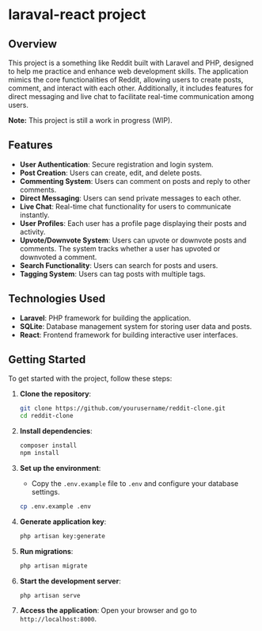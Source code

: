 # laraval-react project

## Overview

This project is a something like Reddit built with Laravel and PHP, designed to help me practice and enhance web development skills. The application mimics the core functionalities of Reddit, allowing users to create posts, comment, and interact with each other. Additionally, it includes features for direct messaging and live chat to facilitate real-time communication among users.

**Note:** This project is still a work in progress (WIP).

## Features

- **User Authentication**: Secure registration and login system.
- **Post Creation**: Users can create, edit, and delete posts.
- **Commenting System**: Users can comment on posts and reply to other comments.
- **Direct Messaging**: Users can send private messages to each other.
- **Live Chat**: Real-time chat functionality for users to communicate instantly.
- **User Profiles**: Each user has a profile page displaying their posts and activity.
- **Upvote/Downvote System**: Users can upvote or downvote posts and comments. The system tracks whether a user has upvoted or downvoted a comment.
- **Search Functionality**: Users can search for posts and users.
- **Tagging System**: Users can tag posts with multiple tags.
## Technologies Used

- **Laravel**: PHP framework for building the application.
- **SQLite**: Database management system for storing user data and posts.
- **React**: Frontend framework for building interactive user interfaces.

## Getting Started

To get started with the project, follow these steps:

1. **Clone the repository**:
   ```bash
   git clone https://github.com/yourusername/reddit-clone.git
   cd reddit-clone
   ```

2. **Install dependencies**:
   ```bash
   composer install
   npm install
   ```

3. **Set up the environment**:
   - Copy the `.env.example` file to `.env` and configure your database settings.
   ```bash
   cp .env.example .env
   ```

4. **Generate application key**:
   ```bash
   php artisan key:generate
   ```

5. **Run migrations**:
   ```bash
   php artisan migrate
   ```

6. **Start the development server**:
   ```bash
   php artisan serve
   ```

7. **Access the application**:
   Open your browser and go to `http://localhost:8000`.

